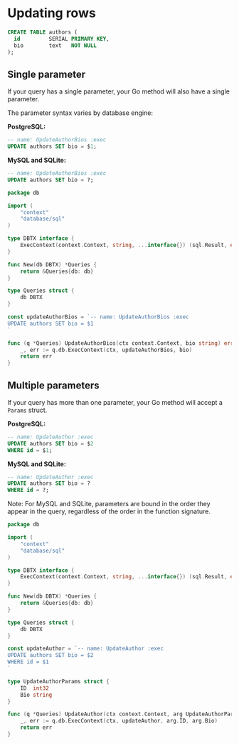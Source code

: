 # Updating rows

```sql
CREATE TABLE authors (
  id         SERIAL PRIMARY KEY,
  bio        text   NOT NULL
);
```

## Single parameter

If your query has a single parameter, your Go method will also have a single
parameter.

The parameter syntax varies by database engine:

**PostgreSQL:**
```sql
-- name: UpdateAuthorBios :exec
UPDATE authors SET bio = $1;
```

**MySQL and SQLite:**
```sql
-- name: UpdateAuthorBios :exec
UPDATE authors SET bio = ?;
```

```go
package db

import (
	"context"
	"database/sql"
)

type DBTX interface {
	ExecContext(context.Context, string, ...interface{}) (sql.Result, error)
}

func New(db DBTX) *Queries {
	return &Queries{db: db}
}

type Queries struct {
	db DBTX
}

const updateAuthorBios = `-- name: UpdateAuthorBios :exec
UPDATE authors SET bio = $1
`

func (q *Queries) UpdateAuthorBios(ctx context.Context, bio string) error {
	_, err := q.db.ExecContext(ctx, updateAuthorBios, bio)
	return err
}
```

## Multiple parameters

If your query has more than one parameter, your Go method will accept a
`Params` struct.

**PostgreSQL:**
```sql
-- name: UpdateAuthor :exec
UPDATE authors SET bio = $2
WHERE id = $1;
```

**MySQL and SQLite:**
```sql
-- name: UpdateAuthor :exec
UPDATE authors SET bio = ?
WHERE id = ?;
```

Note: For MySQL and SQLite, parameters are bound in the order they appear in the query, regardless of the order in the function signature.

```go
package db

import (
	"context"
	"database/sql"
)

type DBTX interface {
	ExecContext(context.Context, string, ...interface{}) (sql.Result, error)
}

func New(db DBTX) *Queries {
	return &Queries{db: db}
}

type Queries struct {
	db DBTX
}

const updateAuthor = `-- name: UpdateAuthor :exec
UPDATE authors SET bio = $2
WHERE id = $1
`

type UpdateAuthorParams struct {
	ID  int32
	Bio string
}

func (q *Queries) UpdateAuthor(ctx context.Context, arg UpdateAuthorParams) error {
	_, err := q.db.ExecContext(ctx, updateAuthor, arg.ID, arg.Bio)
	return err
}
```

